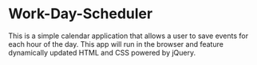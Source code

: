 # Work-Day-Scheduler
This is a simple calendar application that allows a user to save events for each hour of the day. This app will run in the browser and feature dynamically updated HTML and CSS powered by jQuery.

